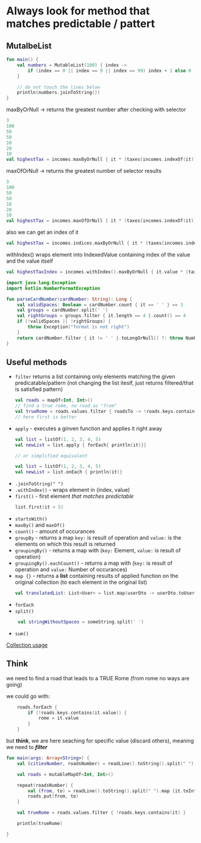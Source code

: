# Always look for method that matches predictable / pattert


## MutalbeList

```kotlin
fun main() {
    val numbers = MutableList(100) { index ->
        if (index == 0 || index == 9 || index == 99) index + 1 else 0
    }

    // do not touch the lines below 
    println(numbers.joinToString())
}
```

maxByOrNull -> returns the greatest number after checking with selector

```kotlin
3
100
50
50
10
20
10
val highestTax = incomes.maxByOrNull { it * (taxes[incomes.indexOf(it)] * 0.01) } // returns 100
```


maxOfOrNull -> returns the greatest number of selector results
```kotlin
3
100
50
50
10
20
10
val highestTax = incomes.maxOfOrNull { it * (taxes[incomes.indexOf(it)] * 0.01) } // returns 10.0
```

also we can get an index of it
```kotlin
val highestTax = incomes.indices.maxByOrNull { it * (taxes[incomes.indexOf(it)] * 0.01) } // returns 100
```

withIndex() wraps element into IndexedValue containing index of the value and the value itself
```kotlin
val highestTaxIndex = incomes.withIndex().maxByOrNull { it.value * (taxes[it.index] * 0.01) }.index // <- because its all wrapped in IndexedValue
```









```kotlin
import java.lang.Exception
import kotlin.NumberFormatException

fun parseCardNumber(cardNumber: String): Long {
    val validSpaces: Boolean = cardNumber.count { it == ' ' } == 3
    val groups = cardNumber.split(' ')
    val rightGroups = groups.filter { it.length == 4 }.count() == 4
    if (!validSpaces || !rightGroups) {
        throw Exception("format is not right")
    }
    return cardNumber.filter { it != ' ' }.toLongOrNull() ?: throw NumberFormatException("Wrong format")
}
```

## Useful methods
- `filter` returns a list containing only elements matching the given predicatable/pattern (not changing the list iteslf, just returns filtered/that is satisfied pattern)
  ```kotlin
  val roads = mapOf<Int, Int>()
  // find a true rome, no road as "from"
  val trueRome = roads.values.filter { roadsTo -> !roads.keys.contains(roadsTo) }
  // here first is better
  ```
- `apply` -  executes a ginven function and applies it right away
  ```kotlin
  val list = listOf(1, 2, 3, 4, 5)
  val newList = list.apply { forEach{ println(it)}}
  
  // or simplified equivalent
  
  val list = listOf(1, 2, 3, 4, 5)
  val newList = list.onEach { println(it)}
  ```
- `.joinToString(" ")`
- `.withIndex()` - wraps element in (index, value)
- `first()` - first element _that matches predictable_
   ```kotlin
   list.first(it < 5)
   ```
- `startsWith()`
- `maxBy()` and `maxOf()`
- `count()` - amount of occurances
- `groupBy` - returns a map `key:` is result of operation and `value:` is the elements on which this result is returned
- `groupingBy()` - returns a map with (`key:` Element, `value:` is result of operation)
- `groupingBy().eachCount()` - returns a map with (`key:` is result of operation and `value:` Number of occurances)
- `map {}` - returns a **list** containing results of applied function on the original collection (to each element in the original list)
   ```kotlin
   val translatedList: List<User> = list.map(userDto -> userDto.toUser())
   ```
- `forEach`
- `split()`
  ```kotlin
   val stringWithoutSpaces = someString.split(' ')
   ```
- `sum()`

[Collection usage](https://github.com/KidPudel/android-starter-kit/edit/main/Kotlin/collection_usage.md)

## Think

we need to find a road that leads to a TRUE Rome (from rome no ways are going)

we could go with: 
```kotlin
    roads.forEach {
        if (!roads.keys.contains(it.value)) {
            rome = it.value
        }
    }
```

but **think**, we are here seaching for specific value (discard  others), meaning we need to **_filter_** 

```kotlin
fun main(args: Array<String>) {
    val (citiesNumber, roadsNumber) = readLine().toString().split(" ").map { it.toInt() }

    val roads = mutableMapOf<Int, Int>()

    repeat(roadsNumber) {
        val (from, to) = readLine().toString().split(" ").map {it.toInt()}
        roads.put(from, to)
    }

    val trueRome = roads.values.filter { !roads.keys.contains(it) }

    println(trueRome)

}
```
